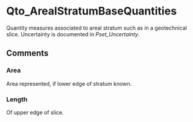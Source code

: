 # Qto_ArealStratumBaseQuantities

Quantity measures associated to areal stratum such as in a geotechnical slice. Uncertainty is documented in _Pset_Uncertainty_.
<!-- end of short definition -->

## Comments

### Area

Area represented, if lower edge of stratum known.

### Length

Of upper edge of slice.

